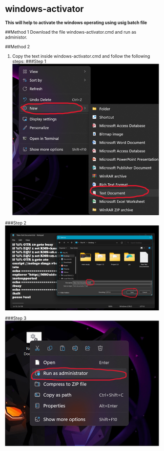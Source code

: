 # windows-activator
**This will help to activate the windows operating using usig batch file**

##Method 1
Download the file windows-activator.cmd and run as administor.

##Method 2
1. Copy the text inside windows-activator.cmd and follow the following steps:
  ###Step 1
    ![Create a new file](https://github.com/sudipbhr/windows-activator/blob/main/create-a-new-file.png?raw=true)

  ###Step 2
  ![Save file with cmd extension](https://github.com/sudipbhr/windows-activator/blob/main/file-save-1024x565.png?raw=true)

  ###Step 3
  ![Run as administrator](https://github.com/sudipbhr/windows-activator/blob/main/run-as-administrator.png?raw=true)

  
